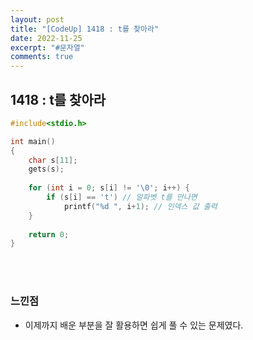 ```yaml
---
layout: post
title: "[CodeUp] 1418 : t를 찾아라"
date: 2022-11-25
excerpt: "#문자열"
comments: true
---
```


## 1418 : t를 찾아라 <br>

```C
#include<stdio.h>

int main() 
{
	char s[11]; 
    gets(s);
    
    for (int i = 0; s[i] != '\0'; i++) {
    	if (s[i] == 't') // 알파벳 t를 만나면
    		printf("%d ", i+1); // 인덱스 값 출력
	}
	
    return 0;
}
```
<br>
<br>


### 느낀점 <br>
* 이제까지 배운 부분을 잘 활용하면 쉽게 풀 수 있는 문제였다. 
